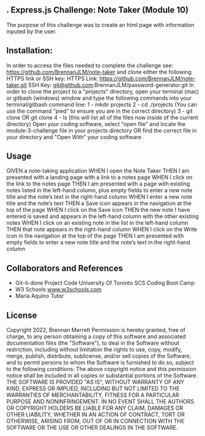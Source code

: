 ## . Express.js Challenge: Note Taker (Module 10)
The purpose of this challenge was to create an html page with information inputed by the user.

## Installation:
In order to access the files needed to complete the challenge see: https://github.com/BrennanJLM/note-taker and clone either the following HTTPS link or SSH key: HTTPS Link: https://github.com/BrennanJLM/note-taker.git SSH Key: git@github.com:BrennanJLM/password-generator.git In order to clone the project to a "projects" directory, open your terminal (mac) or gitbash (windows) window and type the following commands into your terminal/gitbash command line: 1 - mkdir projects 2 - cd ./projects (You can use the command "pwd" to ensure you are in the correct directory) 3 - git clone OR git clone 4 - ls (this will list all of the files now inside of the current directory) Open your coding software, select "open file" and locate the module-3-challenge file in your projects directory OR find the correct file in your directory and "Open With" your coding software.

## Usage
GIVEN a note-taking application
WHEN I open the Note Taker
THEN I am presented with a landing page with a link to a notes page
WHEN I click on the link to the notes page
THEN I am presented with a page with existing notes listed in the left-hand column, plus empty fields to enter a new note title and the note’s text in the right-hand column
WHEN I enter a new note title and the note’s text
THEN a Save icon appears in the navigation at the top of the page
WHEN I click on the Save icon
THEN the new note I have entered is saved and appears in the left-hand column with the other existing notes
WHEN I click on an existing note in the list in the left-hand column
THEN that note appears in the right-hand column
WHEN I click on the Write icon in the navigation at the top of the page
THEN I am presented with empty fields to enter a new note title and the note’s text in the right-hand column


## Collaborators and References

- Git-it-done Project Code
    University Of Toronto SCS Coding Boot Camp
- W3 Schools
    www.w3schools.com
- Maria Aquino
    Tutor

## License
Copyright 2022, Brennan Merrett
Permission is hereby granted, free of charge, to any person obtaining a copy of this software and associated documentation files (the "Software"), to deal in the Software without restriction, including without limitation the rights to use, copy, modify, merge, publish, distribute, sublicense, and/or sell copies of the Software, and to permit persons to whom the Software is furnished to do so, subject to the following conditions:
The above copyright notice and this permission notice shall be included in all copies or substantial portions of the Software.
THE SOFTWARE IS PROVIDED "AS IS", WITHOUT WARRANTY OF ANY KIND, EXPRESS OR IMPLIED, INCLUDING BUT NOT LIMITED TO THE WARRANTIES OF MERCHANTABILITY, FITNESS FOR A PARTICULAR PURPOSE AND NONINFRINGEMENT. IN NO EVENT SHALL THE AUTHORS OR COPYRIGHT HOLDERS BE LIABLE FOR ANY CLAIM, DAMAGES OR OTHER LIABILITY, WHETHER IN AN ACTION OF CONTRACT, TORT OR OTHERWISE, ARISING FROM, OUT OF OR IN CONNECTION WITH THE SOFTWARE OR THE USE OR OTHER DEALINGS IN THE SOFTWARE.
